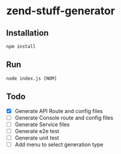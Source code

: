 # zend-stuff-generator

## Installation

`npm install`

## Run

`node index.js [NOM]`

## Todo

- [x] Generate API Route and config files
- [ ] Generate Console route and config files
- [ ] Generate Service files
- [ ] Generate e2e test
- [ ] Generate unit test
- [ ] Add menu to select generation type
